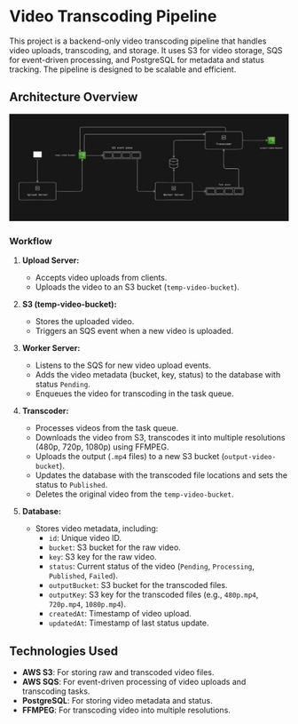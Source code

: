# Video Transcoding Pipeline

This project is a backend-only video transcoding pipeline that handles video uploads, transcoding, and storage. It uses S3 for video storage, SQS for event-driven processing, and PostgreSQL for metadata and status tracking. The pipeline is designed to be scalable and efficient.

## Architecture Overview

![Architecture Diagram](assets/architecture.png)

### Workflow

1. **Upload Server:**
   - Accepts video uploads from clients.
   - Uploads the video to an S3 bucket (`temp-video-bucket`).

2. **S3 (temp-video-bucket):**
   - Stores the uploaded video.
   - Triggers an SQS event when a new video is uploaded.

3. **Worker Server:**
   - Listens to the SQS for new video upload events.
   - Adds the video metadata (bucket, key, status) to the database with status `Pending`.
   - Enqueues the video for transcoding in the task queue.

4. **Transcoder:**
   - Processes videos from the task queue.
   - Downloads the video from S3, transcodes it into multiple resolutions (480p, 720p, 1080p) using FFMPEG.
   - Uploads the output (`.mp4` files) to a new S3 bucket (`output-video-bucket`).
   - Updates the database with the transcoded file locations and sets the status to `Published`.
   - Deletes the original video from the `temp-video-bucket`.

5. **Database:**
   - Stores video metadata, including:
     - `id`: Unique video ID.
     - `bucket`: S3 bucket for the raw video.
     - `key`: S3 key for the raw video.
     - `status`: Current status of the video (`Pending`, `Processing`, `Published`, `Failed`).
     - `outputBucket`: S3 bucket for the transcoded files.
     - `outputKey`: S3 key for the transcoded files (e.g., `480p.mp4`, `720p.mp4`, `1080p.mp4`).
     - `createdAt`: Timestamp of video upload.
     - `updatedAt`: Timestamp of last status update.

## Technologies Used

- **AWS S3**: For storing raw and transcoded video files.
- **AWS SQS**: For event-driven processing of video uploads and transcoding tasks.
- **PostgreSQL**: For storing video metadata and status.
- **FFMPEG**: For transcoding video into multiple resolutions.